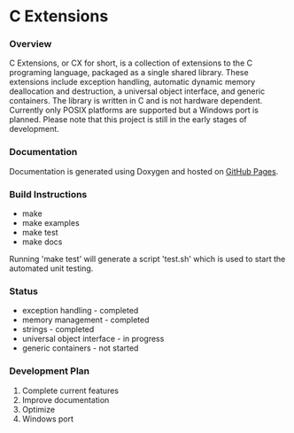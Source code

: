   <h1>C Extensions</h1>
  <h3>Overview</h3>
  C Extensions, or CX for short, is a collection of extensions to the C programing language, packaged as a single shared library. These extensions include exception handling, automatic dynamic memory deallocation and destruction, a universal object interface, and generic containers. The library is written in C and is not hardware dependent. Currently only POSIX platforms are supported but a Windows port is planned. Please note that this project is still in the early stages of development.
  <h3>Documentation</h3>
  Documentation is generated using Doxygen and hosted on <a href="https://codrod.github.io/cx/index.html">GitHub Pages</a>.
  <h3>Build Instructions</h3>
  <ul>
    <li>make</li>
    <li>make examples</li>
    <li>make test</li>
    <li>make docs</li>
  </ul>
  <p>
    Running 'make test' will generate a script 'test.sh' which is used to start the automated unit testing.
  </p>
  <h3>Status</h3>
  <ul>
    <li>exception handling - completed</li>
    <li>memory management - completed</li>
    <li>strings - completed</li>
    <li>universal object interface - in progress</li>
    <li>generic containers - not started</li>
  </ul>
  <h3>Development Plan</h3>
  <ol>
    <li>Complete current features</li>
    <li>Improve documentation</li>
    <li>Optimize</li>
    <li>Windows port</li>
  </ol>
